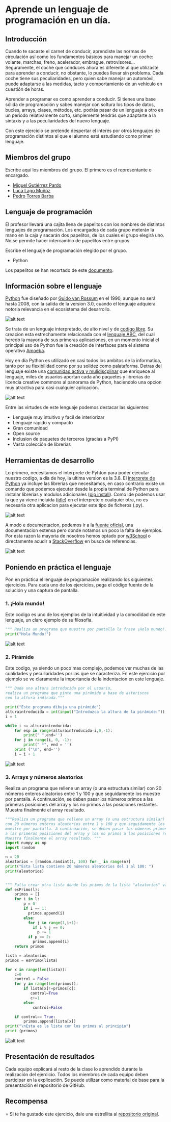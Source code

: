 # Aprende un lenguaje de programación en un día.

## Introducción

Cuando te sacaste el carnet de conducir, aprendiste las normas de circulación así como los fundamentos básicos para manejar un coche: volante, marchas, freno, acelerador, embrague, retrovisores... Seguramente, el coche que conduces ahora es diferente al que utilizaste para aprender a conducir, no obstante, lo puedes llevar sin problema. Cada coche tiene sus peculiaridades, pero quien sabe manejar un automóvil, puede adaptarse a las medidas, tacto y comportamiento de un vehículo en cuestión de horas.

Aprender a programar es como aprender a conducir. Si tienes una base sólida de programación y sabes manejar con soltura los tipos de datos, bucles, arrays, clases, métodos, etc. podrás pasar de un lenguaje a otro en un período relativamente corto, simplemente tendrás que adaptarte a la sintaxis y a las peculiaridades del nuevo lenguaje.

Con este ejercicio se pretende despertar el interés por otros lenguajes de programación distintos al que el alumno está estudiando como primer lenguaje.


## Miembros del grupo

Escribe aquí los miembros del grupo. El primero es el representante o encargado.

* [Miguel Gutiérrez Pardo](https://github.com/BeTheVal)
* [Luca Lago Muñoz](https://github.com/ROMthesheep)
* [Pedro Torres Barba](https://github.com/torrespedrob)

## Lenguaje de programación

El profesor llevará una cajita llena de papelitos con los nombres de distintos lenguajes de programación. Los encargados de cada grupo meterán la mano en la caja y sacarán dos papelitos, de los cuales el grupo elegirá uno. No se permite hacer intercambio de papelitos entre grupos.

Escribe el lenguaje de programación elegido por el grupo.

* Python 

Los papelitos se han recortado de este [documento](lenguajes_de_programacion.pdf).

## Información sobre el lenguaje

[comment]: <> (Busca páginas y/o manuales sobre el lenguaje de programación elegido. Escribe aquí las principales características: cuándo y para qué se creó, en qué ámbito se utiliza, cuáles son sus principales ventajas, etc. Pon aquí enlaces y capturas de pantalla.)

[Python](https://www.python.org) fue diseñado por [Guido van Rossum](https://gvanrossum.github.io/) en el 1990, aunque no será hasta 2008, con la salida de la version 3.0, cuando el lenguaje adquiera notoria relevancia en el ecosistema del desarrollo.

![alt text](https://static.makeuseof.com/wp-content/uploads/2018/03/python-faq-670x335.jpg "python")

Se trata de un lenguaje interpretado, de alto nivel y de [codigo libre](https://docs.python.org/3/license.html). Su creacion esta estrechamente relacionada con el [lenguaje ABC](https://en.wikipedia.org/wiki/ABC_(programming_language)), del cual heredó la mayoria de sus primeras aplicaciones, en un momento inicial el principal uso de Python fue la creación de interfaces para el sistema operativo [Amoeba](https://en.wikipedia.org/wiki/Amoeba_(operating_system)).

Hoy en día Python es utilizado en casi todos los ambitos de la informatica, tanto por su flexibilidad como por su solidez como palataforma. Detras del lenguaje existe una [comunidad activa y mulidiscplinar](https://www.python.org/community/) que enriquece al lenguaje, miles de usuarios aportan cada año paquetes y librerias de licencia creative commons al panorama de Python, haciendolo una opcion muy atractiva para casi cualquier aplicación.

![alt text](https://d2h0cx97tjks2p.cloudfront.net/blogs/wp-content/uploads/sites/2/2018/02/Python-Applications-1.jpg "Aplicaciones del lenguaje")

Entre las virtudes de este lenguaje podemos destacar las siguientes:
+ Lenguaje muy intuitivo y facil de interiorizar
+ Lenguaje rapido y compacto
+ Gran comunidad
+ Open source
+ Inclusion de paquetes de terceros (gracias a PyPI)
+ Vasta colección de librerias
## Herramientas de desarrollo

[comment]: <> (Indica aquí qué software has tenido que instalar para programar en este lenguaje. Añade enlaces y/o capturas de pantalla.)
Lo primero, necesitamos el interprete de Pyhton para poder ejecutar nuestro codigo, a día de hoy, la ultima version es la 3.8. El [interprete de Python](https://www.python.org/downloads/) ya incluye las librerias que necesitamos, en caso contrario existe un comando que podemos ejecutar desde la propia terminal de Python para instalar librerias y modulos adicionales ([pip install](https://pypi.org/project/pip/)). Como ide podemos usar la que ya viene incluida ([idle](https://docs.python.org/3/library/idle.html)) en el interprete o cualquier otra, no es necesaria otra aplicacion para ejecutar este tipo de ficheros (.py).

![alt text](https://files.realpython.com/media/building_with_python_watermark.2ebe5beb5b1e.jpg)

A modo e documentacion, podemos ir a la [fuente oficial](https://www.python.org/doc/), una documentacion extensa pero donde notamos un poco la falta de ejemplos. Por esta razon la mayoria de nosotros hemos optado por [w3School](https://www.w3schools.com/python/) o directamente acudir a [StackOverflow](https://stackoverflow.com/questions/tagged/python) en busca de referencias.

![alt text](https://www.solocodigoweb.com/wp-content/uploads/2015/05/programador_7_errores.jpg)

## Poniendo en práctica el lenguaje

Pon en práctica el lenguaje de programación realizando los siguientes ejercicios. Para cada uno de los ejercicios, pega el código fuente de la solución y una captura de pantalla.

### 1. ¡Hola mundo!

Este codigo es uno de los ejemplos de la intuitividad y la comodidad de este lenguaje, un claro ejemplo de su filosofia.

```Python
""" Realiza un programa que muestre por pantalla la frase ¡Hola mundo!. """
print("Hola Mundo!")

```
![alt text](https://i.imgur.com/Ow67k8Q.png)
### 2. Pirámide

Este codigo, ya siendo un poco mas complejo, podemos ver muchas de las cualidades y peculiaridades por las que se caracteriza. En este ejercicio por ejemplo se ve claramente la importancia de la indentacion en este lenguaje.

```Python
""" Dada una altura introducida por el usuario,
realiza un programa que pinte una pirámide a base de asteriscos
con la altura indicada."""

print("Este programa dibuja una pirámide")
alturaintroducida = int(input("Introduzca la altura de la pirámide:"))
i = 1

while i <= alturaintroducida:
    for esp in range(alturaintroducida-i,0,-1):
        print(" ",end='')
    for j in range(i, 0, -1):
        print(" *", end = '')
    print ("\n", end='')
    i = i + 1

```

![alt text](https://i.imgur.com/zi9g6i2.png)
### 3. Arrays y números aleatorios

Realiza un programa que rellene un array (o una estructura similar) con 20 números enteros aleatorios entre 1 y 100 y que seguidamente los muestre por pantalla. A continuación, se deben pasar los números primos a las primeras posiciones del array y los no primos a las posiciones restantes. Muestra finalmente el array resultado.

```Python
"""Realiza un programa que rellene un array (o una estructura similar)
con 20 números enteros aleatorios entre 1 y 100 y que seguidamente los
muestre por pantalla. A continuación, se deben pasar los números primos
a las primeras posiciones del array y los no primos a las posiciones restantes. 
Muestra finalmente el array resultado. """
import numpy as np
import random

n = 20
aleatorios = [random.randint(1, 100) for _ in range(n)]
print("Esta lista contiene 20 números aleatorios del 1 al 100: ")
print(aleatorios)


""" Falta crear otra lista donde los primos de la lista "aleatorios" vayan primero"""
def esPrimo(l):
    primos = []
    for i in l:
        p = 0
        if i == 1:
          primos.append(i)
        else:
          for j in range(1,i+1):
            if i % j == 0:
              p += 1
          if p == 2:
            primos.append(i)
    return primos

lista = aleatorios
primos = esPrimo(lista)

for x in range(len(lista)):
    c=0
    control = False
    for y in range(len(primos)):
        if lista[x]!=primos[c]:
           control=True
           c+=1
        else:
            control=False

    if control== True:
        primos.append(lista[x])
print("\nEsta es la lista con los primos al principio")
print (primos)
```

![alt text](https://i.imgur.com/p8p91ZD.png)

## Presentación de resultados

Cada equipo explicará al resto de la clase lo aprendido durante la realización del ejercicio. Todos los miembros de cada equipo deben participar en la explicación. Se puede utilizar como material de base para la presentación el repositorio de GitHub.

## Recompensa

:star: Si te ha gustado este ejercicio, dale una estrellita al [repositorio original](https://github.com/LuisJoseSanchez/aprende-un-lenguaje-en-un-dia).

